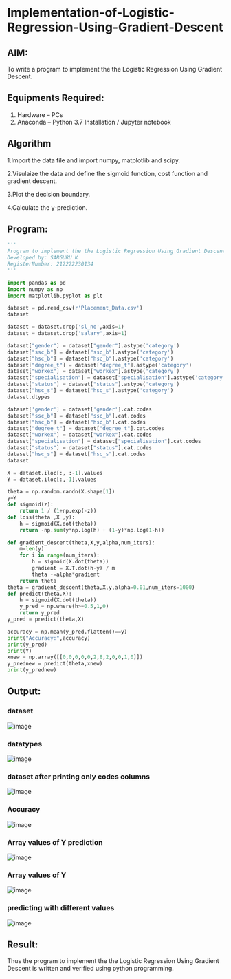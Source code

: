 # Implementation-of-Logistic-Regression-Using-Gradient-Descent

## AIM:
To write a program to implement the the Logistic Regression Using Gradient Descent.

## Equipments Required:
1. Hardware – PCs
2. Anaconda – Python 3.7 Installation / Jupyter notebook

## Algorithm
1.Import the data file and import numpy, matplotlib and scipy.

2.Visulaize the data and define the sigmoid function, cost function and gradient descent.

3.Plot the decision boundary.

4.Calculate the y-prediction.

## Program:
```python
'''
Program to implement the the Logistic Regression Using Gradient Descent.
Developed by: SARGURU K
RegisterNumber: 212222230134
'''

import pandas as pd
import numpy as np
import matplotlib.pyplot as plt

dataset = pd.read_csv(r'Placement_Data.csv')
dataset

dataset = dataset.drop('sl_no',axis=1)
dataset = dataset.drop('salary',axis=1)

dataset["gender"] = dataset["gender"].astype('category')
dataset["ssc_b"] = dataset["ssc_b"].astype('category')
dataset["hsc_b"] = dataset["hsc_b"].astype('category')
dataset["degree_t"] = dataset["degree_t"].astype('category')
dataset["workex"] = dataset["workex"].astype('category')
dataset["specialisation"] = dataset["specialisation"].astype('category')
dataset["status"] = dataset["status"].astype('category')
dataset["hsc_s"] = dataset["hsc_s"].astype('category')
dataset.dtypes

dataset['gender'] = dataset['gender'].cat.codes
dataset["ssc_b"] = dataset["ssc_b"].cat.codes
dataset["hsc_b"] = dataset["hsc_b"].cat.codes
dataset["degree_t"] = dataset["degree_t"].cat.codes
dataset["workex"] = dataset["workex"].cat.codes
dataset["specialisation"] = dataset["specialisation"].cat.codes
dataset["status"] = dataset["status"].cat.codes
dataset["hsc_s"] = dataset["hsc_s"].cat.codes
dataset

X = dataset.iloc[:, :-1].values
Y = dataset.iloc[:,-1].values

theta = np.random.randn(X.shape[1])
y=Y
def sigmoid(z):
    return 1 / (1+np.exp(-z))
def loss(theta ,X ,y):
    h = sigmoid(X.dot(theta))
    return -np.sum(y*np.log(h) + (1-y)*np.log(1-h))

def gradient_descent(theta,X,y,alpha,num_iters):
    m=len(y)
    for i in range(num_iters):
        h = sigmoid(X.dot(theta))
        gradient = X.T.dot(h-y) / m
        theta -=alpha*gradient
    return theta
theta = gradient_descent(theta,X,y,alpha=0.01,num_iters=1000)
def predict(theta,X):
    h = sigmoid(X.dot(theta))
    y_pred = np.where(h>=0.5,1,0)
    return y_pred
y_pred = predict(theta,X)

accuracy = np.mean(y_pred.flatten()==y)
print("Accuracy:",accuracy)
print(y_pred)
print(Y)
xnew = np.array([[0,0,0,0,0,2,8,2,0,0,1,0]])
y_prednew = predict(theta,xnew)
print(y_prednew)
```

## Output:
### dataset
![image](https://github.com/Madhavareddy09/-Implementation-of-Logistic-Regression-Using-Gradient-Descent/assets/145742470/8df2bfc9-121c-4c30-83b9-0e3d880c183c)

### datatypes
![image](https://github.com/Madhavareddy09/-Implementation-of-Logistic-Regression-Using-Gradient-Descent/assets/145742470/4ceed3c3-6976-4fe6-8d88-e9c772c644ea)

### dataset after printing only codes columns
![image](https://github.com/Madhavareddy09/-Implementation-of-Logistic-Regression-Using-Gradient-Descent/assets/145742470/dde79df5-c8cb-4996-a8de-88d23fb90850)

### Accuracy
![image](https://github.com/Madhavareddy09/-Implementation-of-Logistic-Regression-Using-Gradient-Descent/assets/145742470/633706d9-e413-4759-bff3-eca1946864a8)

### Array values of Y prediction
![image](https://github.com/Madhavareddy09/-Implementation-of-Logistic-Regression-Using-Gradient-Descent/assets/145742470/9f957773-e789-4f87-88d7-8ee7d8e54a80)

### Array values of Y
![image](https://github.com/Madhavareddy09/-Implementation-of-Logistic-Regression-Using-Gradient-Descent/assets/145742470/56420e72-baf9-46c4-9229-f3244b238523)

### predicting with different values
![image](https://github.com/Madhavareddy09/-Implementation-of-Logistic-Regression-Using-Gradient-Descent/assets/145742470/6f6447d1-5e0c-4267-883f-734d60ac19d9)


## Result:
Thus the program to implement the the Logistic Regression Using Gradient Descent is written and verified using python programming.

